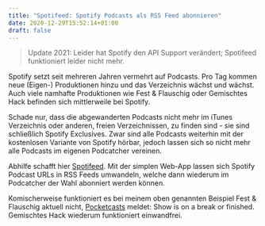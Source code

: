 ```yaml
---
title: "Spotifeed: Spotify Podcasts als RSS Feed abonnieren"
date: 2020-12-29T15:52:14+01:00
draft: false
---
```


> Update 2021: Leider hat Spotify den API Support verändert; Spotifeed funktioniert leider nicht mehr.

Spotify setzt seit mehreren Jahren vermehrt auf Podcasts. Pro Tag kommen neue (Eigen-) Produktionen hinzu und das Verzeichnis wächst und wächst. Auch viele namhafte Produktionen wie Fest & Flauschig oder Gemischtes Hack befinden sich mittlerweile bei Spotify.

Schade nur, dass die abgewanderten Podcasts nicht mehr im iTunes Verzeichnis oder anderen, freien Verzeichnissen, zu finden sind - sie sind schließlich Spotify Exclusives. Zwar sind alle Podcasts weiterhin mit der kostenlosen Variante von Spotify hörbar, jedoch lassen sich so nicht mehr alle Podcasts im eigenen Podcatcher vereinen.

Abhilfe schafft hier [Spotifeed](https://spotifeed.timdorr.com/). Mit der simplen Web-App lassen sich Spotify Podcast URLs in RSS Feeds umwandeln, welche dann wiederum im Podcatcher der Wahl abonniert werden können.

Komischerweise funktioniert es bei meinem oben genannten Beispiel Fest & Flauschig aktuell nicht, [Pocketcasts](https://www.pocketcasts.com/) meldet: Show is on a break or finished. Gemischtes Hack wiederum funktioniert einwandfrei.


